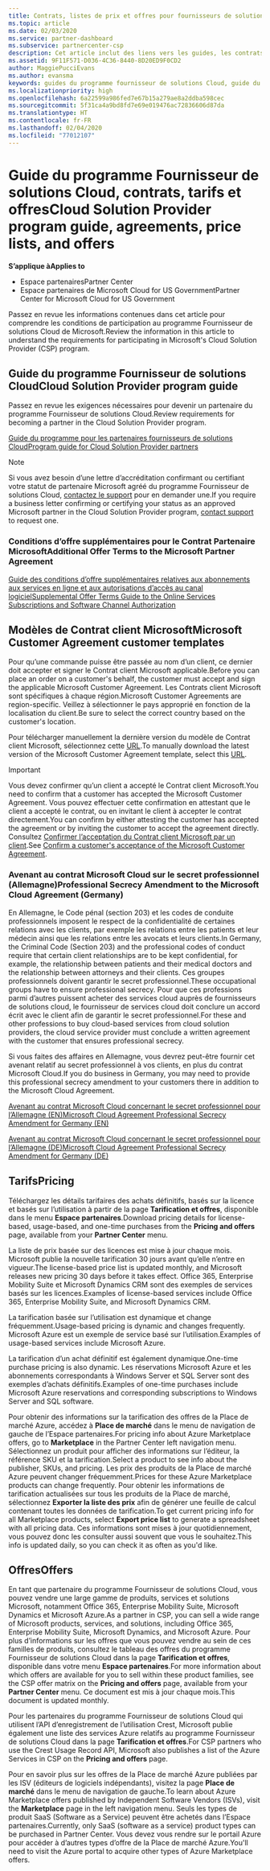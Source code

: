 ```yaml
---
title: Contrats, listes de prix et offres pour fournisseurs de solutions Cloud | Espace partenaires
ms.topic: article
ms.date: 02/03/2020
ms.service: partner-dashboard
ms.subservice: partnercenter-csp
description: Cet article inclut des liens vers les guides, les contrats de partenariat, les contrats clients, les tarifs et les offres du programme Fournisseur de solutions Cloud.
ms.assetid: 9F11F571-D036-4C36-8440-8D20ED9F0CD2
author: MaggiePucciEvans
ms.author: evansma
keywords: guides du programme fournisseur de solutions Cloud, guide du programme, accords de partenariat, contrat client, tarifs, offres
ms.localizationpriority: high
ms.openlocfilehash: 6a22599a986fed7e67b15a279ae8a2ddba598cec
ms.sourcegitcommit: 5f31ca4a9bd8fd7e69e019476ac72836606d87da
ms.translationtype: HT
ms.contentlocale: fr-FR
ms.lasthandoff: 02/04/2020
ms.locfileid: "77012107"
---
```

# <a name="cloud-solution-provider-program-guide-agreements-price-lists-and-offers"></a><span data-ttu-id="3fde9-104">Guide du programme Fournisseur de solutions Cloud, contrats, tarifs et offres</span><span class="sxs-lookup"><span data-stu-id="3fde9-104">Cloud Solution Provider program guide, agreements, price lists, and offers</span></span>

<span data-ttu-id="3fde9-105">**S’applique à**</span><span class="sxs-lookup"><span data-stu-id="3fde9-105">**Applies to**</span></span>

-  <span data-ttu-id="3fde9-106">Espace partenaires</span><span class="sxs-lookup"><span data-stu-id="3fde9-106">Partner Center</span></span>
-  <span data-ttu-id="3fde9-107">Espace partenaires de Microsoft Cloud for US Government</span><span class="sxs-lookup"><span data-stu-id="3fde9-107">Partner Center for Microsoft Cloud for US Government</span></span>


<span data-ttu-id="3fde9-108">Passez en revue les informations contenues dans cet article pour comprendre les conditions de participation au programme Fournisseur de solutions Cloud de Microsoft.</span><span class="sxs-lookup"><span data-stu-id="3fde9-108">Review the information in this article to understand the requirements for participating in Microsoft's Cloud Solution Provider (CSP) program.</span></span>

## <a name="cloud-solution-provider-program-guide"></a><span data-ttu-id="3fde9-109">Guide du programme Fournisseur de solutions Cloud</span><span class="sxs-lookup"><span data-stu-id="3fde9-109">Cloud Solution Provider program guide</span></span>

<span data-ttu-id="3fde9-110">Passez en revue les exigences nécessaires pour devenir un partenaire du programme Fournisseur de solutions Cloud.</span><span class="sxs-lookup"><span data-stu-id="3fde9-110">Review requirements for becoming a partner in the Cloud Solution Provider program.</span></span>

[<span data-ttu-id="3fde9-111">Guide du programme pour les partenaires fournisseurs de solutions Cloud</span><span class="sxs-lookup"><span data-stu-id="3fde9-111">Program guide for Cloud Solution Provider partners</span></span>](https://go.microsoft.com/fwlink/p/?LinkId=617100)

>[!Note]
><span data-ttu-id="3fde9-112">Si vous avez besoin d’une lettre d’accréditation confirmant ou certifiant votre statut de partenaire Microsoft agréé du programme Fournisseur de solutions Cloud, [contactez le support](https://partner.microsoft.com/pcv/servicerequests/create) pour en demander une.</span><span class="sxs-lookup"><span data-stu-id="3fde9-112">If you require a business letter confirming or certifying your status as an approved Microsoft partner in the Cloud Solution Provider program, [contact support](https://partner.microsoft.com/pcv/servicerequests/create) to request one.</span></span>

### <a name="additional-offer-terms-to-the-microsoft-partner-agreement"></a><span data-ttu-id="3fde9-113">Conditions d’offre supplémentaires pour le Contrat Partenaire Microsoft</span><span class="sxs-lookup"><span data-stu-id="3fde9-113">Additional Offer Terms to the Microsoft Partner Agreement</span></span>

[<span data-ttu-id="3fde9-114">Guide des conditions d’offre supplémentaires relatives aux abonnements aux services en ligne et aux autorisations d’accès au canal logiciel</span><span class="sxs-lookup"><span data-stu-id="3fde9-114">Supplemental Offer Terms Guide to the Online Services Subscriptions and Software Channel Authorization</span></span>](https://query.prod.cms.rt.microsoft.com/cms/api/am/binary/RE3NOo7)

## <a name="microsoft-customer-agreement-customer-templates"></a><span data-ttu-id="3fde9-115">Modèles de Contrat client Microsoft</span><span class="sxs-lookup"><span data-stu-id="3fde9-115">Microsoft Customer Agreement customer templates</span></span>

<span data-ttu-id="3fde9-116">Pour qu’une commande puisse être passée au nom d’un client, ce dernier doit accepter et signer le Contrat client Microsoft applicable.</span><span class="sxs-lookup"><span data-stu-id="3fde9-116">Before you can place an order on a customer's behalf, the customer must accept and sign the applicable Microsoft Customer Agreement.</span></span> <span data-ttu-id="3fde9-117">Les Contrats client Microsoft sont spécifiques à chaque région.</span><span class="sxs-lookup"><span data-stu-id="3fde9-117">Microsoft Customer Agreements are region-specific.</span></span> <span data-ttu-id="3fde9-118">Veillez à sélectionner le pays approprié en fonction de la localisation du client.</span><span class="sxs-lookup"><span data-stu-id="3fde9-118">Be sure to select the correct country based on the customer's location.</span></span>

<span data-ttu-id="3fde9-119">Pour télécharger manuellement la dernière version du modèle de Contrat client Microsoft, sélectionnez cette [URL](https://aka.ms/customeragreement).</span><span class="sxs-lookup"><span data-stu-id="3fde9-119">To manually download the latest version of the Microsoft Customer Agreement template, select this [URL](https://aka.ms/customeragreement).</span></span>

>[!IMPORTANT]
><span data-ttu-id="3fde9-120">Vous devez confirmer qu’un client a accepté le Contrat client Microsoft.</span><span class="sxs-lookup"><span data-stu-id="3fde9-120">You need to confirm that a customer has accepted the Microsoft Customer Agreement.</span></span> <span data-ttu-id="3fde9-121">Vous pouvez effectuer cette confirmation en attestant que le client a accepté le contrat, ou en invitant le client à accepter le contrat directement.</span><span class="sxs-lookup"><span data-stu-id="3fde9-121">You can confirm by either attesting the customer has accepted the agreement or by inviting the customer to accept the agreement directly.</span></span> <span data-ttu-id="3fde9-122">Consultez [Confirmer l’acceptation du Contrat client Microsoft par un client](confirm-customer-agreement.md).</span><span class="sxs-lookup"><span data-stu-id="3fde9-122">See [Confirm a customer's acceptance of the Microsoft Customer Agreement](confirm-customer-agreement.md).</span></span>

### <a name="professional-secrecy-amendment-to-the-microsoft-cloud-agreement-germany"></a><span data-ttu-id="3fde9-123">Avenant au contrat Microsoft Cloud sur le secret professionnel (Allemagne)</span><span class="sxs-lookup"><span data-stu-id="3fde9-123">Professional Secrecy Amendment to the Microsoft Cloud Agreement (Germany)</span></span>

<span data-ttu-id="3fde9-124">En Allemagne, le Code pénal (section 203) et les codes de conduite professionnels imposent le respect de la confidentialité de certaines relations avec les clients, par exemple les relations entre les patients et leur médecin ainsi que les relations entre les avocats et leurs clients.</span><span class="sxs-lookup"><span data-stu-id="3fde9-124">In Germany, the Criminal Code (Section 203) and the professional codes of conduct require that certain client relationships are to be kept confidential, for example, the relationship between patients and their medical doctors and the relationship between attorneys and their clients.</span></span> <span data-ttu-id="3fde9-125">Ces groupes professionnels doivent garantir le secret professionnel.</span><span class="sxs-lookup"><span data-stu-id="3fde9-125">These occupational groups have to ensure professional secrecy.</span></span> <span data-ttu-id="3fde9-126">Pour que ces professions parmi d’autres puissent acheter des services cloud auprès de fournisseurs de solutions cloud, le fournisseur de services cloud doit conclure un accord écrit avec le client afin de garantir le secret professionnel.</span><span class="sxs-lookup"><span data-stu-id="3fde9-126">For these and other professions to buy cloud-based services from cloud solution providers, the cloud service provider must conclude a written agreement with the customer that ensures professional secrecy.</span></span>

<span data-ttu-id="3fde9-127">Si vous faites des affaires en Allemagne, vous devrez peut-être fournir cet avenant relatif au secret professionnel à vos clients, en plus du contrat Microsoft Cloud.</span><span class="sxs-lookup"><span data-stu-id="3fde9-127">If you do business in Germany, you may need to provide this professional secrecy amendment to your customers there in addition to the Microsoft Cloud Agreement.</span></span>

[<span data-ttu-id="3fde9-128">Avenant au contrat Microsoft Cloud concernant le secret professionnel pour l’Allemagne (EN)</span><span class="sxs-lookup"><span data-stu-id="3fde9-128">Microsoft Cloud Agreement Professional Secrecy Amendment for Germany (EN)</span></span>](https://go.microsoft.com/fwlink/?linkid=2030827&clcid=0x409)

[<span data-ttu-id="3fde9-129">Avenant au contrat Microsoft Cloud concernant le secret professionnel pour l’Allemagne (DE)</span><span class="sxs-lookup"><span data-stu-id="3fde9-129">Microsoft Cloud Agreement Professional Secrecy Amendment for Germany (DE)</span></span>](https://go.microsoft.com/fwlink/?linkid=2030827&clcid=0x407)

## <a name="pricing"></a><span data-ttu-id="3fde9-130">Tarifs</span><span class="sxs-lookup"><span data-stu-id="3fde9-130">Pricing</span></span>

<span data-ttu-id="3fde9-131">Téléchargez les détails tarifaires des achats définitifs, basés sur la licence et basés sur l’utilisation à partir de la page **Tarification et offres**, disponible dans le menu **Espace partenaires**.</span><span class="sxs-lookup"><span data-stu-id="3fde9-131">Download pricing details for license-based, usage-based, and one-time purchases from the **Pricing and offers** page, available from your **Partner Center** menu.</span></span>

<span data-ttu-id="3fde9-132">La liste de prix basée sur des licences est mise à jour chaque mois. Microsoft publie la nouvelle tarification 30 jours avant qu’elle n’entre en vigueur.</span><span class="sxs-lookup"><span data-stu-id="3fde9-132">The license-based price list is updated monthly, and Microsoft releases new pricing 30 days before it takes effect.</span></span> <span data-ttu-id="3fde9-133">Office 365, Enterprise Mobility Suite et Microsoft Dynamics CRM sont des exemples de services basés sur les licences.</span><span class="sxs-lookup"><span data-stu-id="3fde9-133">Examples of license-based services include Office 365, Enterprise Mobility Suite, and Microsoft Dynamics CRM.</span></span> 

<span data-ttu-id="3fde9-134">La tarification basée sur l’utilisation est dynamique et change fréquemment.</span><span class="sxs-lookup"><span data-stu-id="3fde9-134">Usage-based pricing is dynamic and changes frequently.</span></span> <span data-ttu-id="3fde9-135">Microsoft Azure est un exemple de service basé sur l’utilisation.</span><span class="sxs-lookup"><span data-stu-id="3fde9-135">Examples of usage-based services include Microsoft Azure.</span></span>

<span data-ttu-id="3fde9-136">La tarification d’un achat définitif est également dynamique.</span><span class="sxs-lookup"><span data-stu-id="3fde9-136">One-time purchase pricing is also dynamic.</span></span> <span data-ttu-id="3fde9-137">Les réservations Microsoft Azure et les abonnements correspondants à Windows Server et SQL Server sont des exemples d’achats définitifs.</span><span class="sxs-lookup"><span data-stu-id="3fde9-137">Examples of one-time purchases include Microsoft Azure reservations and corresponding subscriptions to Windows Server and SQL software.</span></span>

<span data-ttu-id="3fde9-138">Pour obtenir des informations sur la tarification des offres de la Place de marché Azure, accédez à **Place de marché** dans le menu de navigation de gauche de l’Espace partenaires.</span><span class="sxs-lookup"><span data-stu-id="3fde9-138">For pricing info about Azure Marketplace offers, go to **Marketplace** in the Partner Center left navigation menu.</span></span> <span data-ttu-id="3fde9-139">Sélectionnez un produit pour afficher des informations sur l’éditeur, la référence SKU et la tarification.</span><span class="sxs-lookup"><span data-stu-id="3fde9-139">Select a product to see info about the publisher, SKUs, and pricing.</span></span> <span data-ttu-id="3fde9-140">Les prix des produits de la Place de marché Azure peuvent changer fréquemment.</span><span class="sxs-lookup"><span data-stu-id="3fde9-140">Prices for these Azure Marketplace products can change frequently.</span></span> <span data-ttu-id="3fde9-141">Pour obtenir les informations de tarification actualisées sur tous les produits de la Place de marché, sélectionnez **Exporter la liste des prix** afin de générer une feuille de calcul contenant toutes les données de tarification.</span><span class="sxs-lookup"><span data-stu-id="3fde9-141">To get current pricing info for all Marketplace products, select **Export price list** to generate a spreadsheet with all pricing data.</span></span> <span data-ttu-id="3fde9-142">Ces informations sont mises à jour quotidiennement, vous pouvez donc les consulter aussi souvent que vous le souhaitez.</span><span class="sxs-lookup"><span data-stu-id="3fde9-142">This info is updated daily, so you can check it as often as you'd like.</span></span>

## <a name="offers"></a><span data-ttu-id="3fde9-143">Offres</span><span class="sxs-lookup"><span data-stu-id="3fde9-143">Offers</span></span>

<span data-ttu-id="3fde9-144">En tant que partenaire du programme Fournisseur de solutions Cloud, vous pouvez vendre une large gamme de produits, services et solutions Microsoft, notamment Office 365, Enterprise Mobility Suite, Microsoft Dynamics et Microsoft Azure.</span><span class="sxs-lookup"><span data-stu-id="3fde9-144">As a partner in CSP, you can sell a wide range of Microsoft products, services, and solutions, including Office 365, Enterprise Mobility Suite, Microsoft Dynamics, and Microsoft Azure.</span></span> <span data-ttu-id="3fde9-145">Pour plus d’informations sur les offres que vous pouvez vendre au sein de ces familles de produits, consultez le tableau des offres du programme Fournisseur de solutions Cloud dans la page **Tarification et offres**, disponible dans votre menu **Espace partenaires**.</span><span class="sxs-lookup"><span data-stu-id="3fde9-145">For more information about which offers are available for you to sell within these product families, see the CSP offer matrix on the **Pricing and offers** page, available from your **Partner Center** menu.</span></span> <span data-ttu-id="3fde9-146">Ce document est mis à jour chaque mois.</span><span class="sxs-lookup"><span data-stu-id="3fde9-146">This document is updated monthly.</span></span>

<span data-ttu-id="3fde9-147">Pour les partenaires du programme Fournisseur de solutions Cloud qui utilisent l’API d’enregistrement de l’utilisation Crest, Microsoft publie également une liste des services Azure relatifs au programme Fournisseur de solutions Cloud dans la page **Tarification et offres**.</span><span class="sxs-lookup"><span data-stu-id="3fde9-147">For CSP partners who use the Crest Usage Record API, Microsoft also publishes a list of the Azure Services in CSP on the **Pricing and offers** page.</span></span>

<span data-ttu-id="3fde9-148">Pour en savoir plus sur les offres de la Place de marché Azure publiées par les ISV (éditeurs de logiciels indépendants), visitez la page **Place de marché** dans le menu de navigation de gauche.</span><span class="sxs-lookup"><span data-stu-id="3fde9-148">To learn about Azure Marketplace offers published by Independent Software Vendors  (ISVs), visit the **Marketplace** page in the left navigation menu.</span></span> <span data-ttu-id="3fde9-149">Seuls les types de produit SaaS (Software as a Service) peuvent être achetés dans l’Espace partenaires.</span><span class="sxs-lookup"><span data-stu-id="3fde9-149">Currently, only SaaS (software as a service) product types can be purchased in Partner Center.</span></span> <span data-ttu-id="3fde9-150">Vous devez vous rendre sur le portail Azure pour accéder à d’autres types d’offre de la Place de marché Azure.</span><span class="sxs-lookup"><span data-stu-id="3fde9-150">You'll need to visit the Azure portal to acquire other types of Azure Marketplace offers.</span></span>
